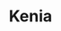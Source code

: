 ---
title: "Kenia"
introtext: "Kenia, het land in Afrika wat het hele continent samenvat. Het heeft immense regenwouden, grote bergen, uitgestrekte savanne’s, mooie riftvalleien en zó veel verschillende diersoorten. Het is een prachtig land om op vakantie te gaan, je kan er op avontuur, maar ook relaxen op de hagelwitte stranden met koraalriffen die alle kleuren van de regenboog hebben."
introimage: "https://lh3.googleusercontent.com/afbYnPXHQf8kj2fYg_UcQ_6mcn3my8leC_yI6U0hAC_hcTXq8mBH5pY4B3ygRBQLT3uQegz9By0X8v0fHtCW2szPjQ43FIHXWZVWrxC4xZAo_dcoKDHbFpMiP-6c-C8vQxdL8ME7ew=w800"
surface: "580.000"
inhabitants: "50.100.000"
rate: "130,92"
valuta: "shilling"
main_text: "Populaire bestemmingen binnen Kenia zijn: Hell's Gate National Park voor safari’s, Kakamega Forest Reserve voor regenwoud tochten waar je apen kan spotten en Diani beach staat bekend om de prachtige stranden. En mooi meegenomen: Kenia is nog niet ontdekt door de grote massa. Kenia is ongerept en zal je versteld doen staan door haar schoonheid."
fact_one_text: ""
fact_two_text: ""
bigmac_index: ""
images: "https://lh3.googleusercontent.com/vMzw_UDA27CsKVJaX8Sh-cF83jQudC2eMhl7-hyKerImQXf3Ew6UbnHFf_JqoJLWplNDqglewspQamK5ujT0FYe6j-bZ5BxsBj5DcWrrU7tbhKxBxj3HnG90-CRw48UnaVwQuMjFcQ=w800|https://lh3.googleusercontent.com/k8o6fv9lLMmaS8qF1jUi-zhLkdSfgwoFhGH7kYT1oMhk2ujpxC8ZaoJmz-tW-rN6wSAreAWSxxvqk5bjj21nnQQzK4hMiJTxLvlgFB-ETNglc0IH5MBCMR5ZrGAIeO2jqhj9FiL53A=w800|https://lh3.googleusercontent.com/Gq3v7CMpu0s2yV4kCfN3QDgiZJjmAAtjMD6AmaG8Mr1QSkXG3OpLAU4C7bSuaqEa9QAixaWJtTVlJgjyjztcEhlO7aMUBjWHaIzacYmk2CPlM5SSJJaAkQg4O1erjUncQe8_QMEUjw=w800|https://lh3.googleusercontent.com/RdBAnoagRiB72UkdJKujaWcqwVglNkNjYdsXeY9CGvuQNWC4hXKwIcuY94Lbm_H82XpdBz2vwda_m__3CGPX3gnbB3nPiDQ9UUJGszlAaTjmAeslhJbbya6Hmb8bv7wuaXz9sX97RA=w800"
flight_button_title: "Check vluchtprijzen Kenia"
flight_button_url: "https://lt45.net/c/?si=11986&li=1528136&wi=335922&ws=&dl=transport%2Fflights%2Fnl%2Fke%2F%3Flocale%3Dnl-NL%26currency%3DEUR%26market%3DNL"
inspiration_url: "https://partner.bol.com/click/click?p=2&t=url&s=1025999&f=TXL&url=https%3A%2F%2Fwww.bol.com%2Fnl%2Ff%2Flonely-planet-kenya%2F9200000043086312%2F&name=Kenya%2010%20LP%2C%20Lonely%20Planet"
country_code: "ke"
hotels_url: "https://www.booking.com/country/ke.nl.html?aid=1837623"
continent: "Afrika"
---